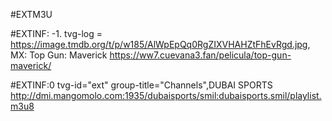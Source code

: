 #EXTM3U

#EXTINF: -1. tvg-log = https://image.tmdb.org/t/p/w185/AlWpEpQq0RgZIXVHAHZtFhEvRgd.jpg, MX: Top Gun: Maverick
https://ww7.cuevana3.fan/pelicula/top-gun-maverick/

#EXTINF:0 tvg-id="ext" group-title="Channels",DUBAI SPORTS
http://dmi.mangomolo.com:1935/dubaisports/smil:dubaisports.smil/playlist.m3u8
